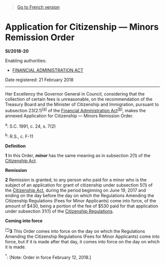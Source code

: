 > [Go to French version](/fr/Règlements/Textes%20réglementaires/2018/20.md)

# Application for Citizenship — Minors Remission Order

**SI/2018-20**

Enabling authorities: 
- [FINANCIAL ADMINISTRATION ACT](/en/Acts/Revised%20Statutes%20of%20Canada/F/F-11.md)

Date registered: 21 February 2018

----------

Her Excellency the Governor General in Council, considering that the collection of certain fees is unreasonable, on the recommendation of the Treasury Board and the Minister of Citizenship and Immigration, pursuant to subsection 23(2.1)<sup><a href='#fn_81000-2-3265E_hq_20979'>[a]</a></sup> of the [Financial Administration Act](/en/Acts/Revised%20Statutes%20of%20Canada/F/F-11.md)<sup><a href='#fn_81000-2-3265E_hq_20980'>[b]</a></sup>, makes the annexed Application for Citizenship — Minors Remission Order.

<a name='fn_81000-2-3265E_hq_20979'><sup>a</sup></a>: S.C. 1991, c. 24, s. 7(2)<br />

<a name='fn_81000-2-3265E_hq_20980'><sup>b</sup></a>: R.S., c. F-11<br />




**Definition**

**1** In this Order, ***minor*** has the same meaning as in subsection 2(1) of the [Citizenship Act](/en/Acts/Revised%20Statutes%20of%20Canada/C/C-29.md).




**Remission**

**2** Remission is granted, to any person who paid for a minor who is the subject of an application for grant of citizenship under subsection 5(1) of the [Citizenship Act](/en/Acts/Revised%20Statutes%20of%20Canada/C/C-29.md), during the period beginning on June 19, 2017 and ending on the day before the day on which the Regulations Amending the Citizenship Regulations (Fees for Minor Applicants) come into force, of the amount of $430, being a portion of the fee of $530 paid for that application under subsection 31(1) of the [Citizenship Regulations](/en/Regulations/Statutory%20Orders%20and%20Regulations/93/246.md).




**Coming into force**

<sup><a href='#fn_SI-2018-20_e_hq_21431'>[*]</a></sup>**3** This Order comes into force on the day on which the Regulations Amending the Citizenship Regulations (Fees for Minor Applicants) come into force, but if it is made after that day, it comes into force on the day on which it is made.

<a name='fn_SI-2018-20_e_hq_21431'><sup>*</sup></a>: [Note: Order in force February 12, 2018.]<br />


